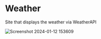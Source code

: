 # Weather
Site that displays the weather via WeatherAPI

![Screenshot 2024-01-12 153609](https://github.com/Mnduku/Weather/assets/116856099/b074fc81-4fe7-4f76-8028-42601833759b)
